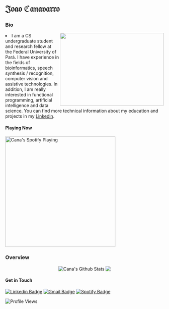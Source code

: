 <h1 align="start">𝔍𝔬𝔞𝔬 ℭ𝔞𝔫𝔞𝔳𝔞𝔯𝔯𝔬</h1>

### Bio 
<img src="https://pa1.narvii.com/6482/6d3481e69b4806972d669f17bed79e29fe0d6e34_hq.gif" align="right" width="330" height="230">
<li>
I am a CS undergraduate student and research fellow at the Federal University of Pará. I have experience in the fields of bioinformatics, speech synthesis / recognition, computer vision and assistive technologies. In addition, I am really interested in functional programming, artificial intelligence and data science. You can find more technical information about my education and projects in my <a href="https://www.linkedin.com/in/jvcanavarro/">Linkedin</a>.
</li>

#### Playing Now
[<img src="https://now-playing-codestackr.vercel.app/api/spotify-playing" alt="Cana's Spotify Playing" width="350" />](https://open.spotify.com/user/jvcanavarro)

### Overview
<p align="center">
<img align="center" src="https://github-readme-stats.vercel.app/api?username=jvcanavarro&show_icons=true&line_height=21&theme=vue&hide_border=true" alt="Cana's Github Stats" />
<img align="center" src="https://github-readme-stats.vercel.app/api/top-langs/?username=jvcanavarro&theme=vue&line_height=27&layout=compact&hide_border=true&hide=PostScript,PHP,HTML,Jupyter%20Notebook&langs_count=10" />
</p>


#### Get in Touch
[![Linkedin Badge](https://img.shields.io/badge/-LinkedIn-blue?style=flat-square&logo=Linkedin&logoColor=white&link=https://www.linkedin.com/in/jvcanavarro/)](https://www.linkedin.com/in/jvcanavarro)
[![Gmail Badge](https://img.shields.io/badge/-Gmail-d14836?style=flat-square&logo=Gmail&logoColor=white&link=mailto:jvcanavarro@gmail.com)](mailto:jvcanavarro@gmail.com)
[![Spotify Badge](https://img.shields.io/badge/-Spotify-success?style=flat-square&logo=Spotify&logoColor=white&link=mailto:jvcanavarro@gmail.com)](mailto:jvcanavarro@gmail.com)

![Profile Views](https://komarev.com/ghpvc/?username=jvcanavarro)
